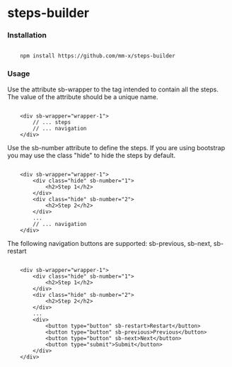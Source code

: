 # steps-builder

<h3>Installation</h3>
<code>
    npm install https://github.com/mm-x/steps-builder
</code>

<h3>Usage</h3>
<p>Use the attribute sb-wrapper to the tag intended to contain all the steps. The value of the attribute should be a
    unique name.</p>
<pre><code>
    &lt;div sb-wrapper=&quot;wrapper-1&quot;&gt;
        // ... steps
        // ... navigation
    &lt;/div&gt;
</code></pre>
<p>Use the sb-number attribute to define the steps. If you are using bootstrap you may use the class "hide" to hide the steps by default.</p>
<pre><code>
    &lt;div sb-wrapper=&quot;wrapper-1&quot;&gt;
        &lt;div class=&quot;hide&quot; sb-number=&quot;1&quot;&gt;
            &lt;h2&gt;Step 1&lt;/h2&gt;
        &lt;/div&gt;
        &lt;div class=&quot;hide&quot; sb-number=&quot;2&quot;&gt;
            &lt;h2&gt;Step 2&lt;/h2&gt;
        &lt;/div&gt;
        ...
        // ... navigation
    &lt;/div&gt;
</code></pre>
<p>The following navigation buttons are supported: sb-previous, sb-next, sb-restart</p>
<pre><code>
    &lt;div sb-wrapper=&quot;wrapper-1&quot;&gt;
        &lt;div class=&quot;hide&quot; sb-number=&quot;1&quot;&gt;
            &lt;h2&gt;Step 1&lt;/h2&gt;
        &lt;/div&gt;
        &lt;div class=&quot;hide&quot; sb-number=&quot;2&quot;&gt;
            &lt;h2&gt;Step 2&lt;/h2&gt;
        &lt;/div&gt;
        ...
        &lt;div&gt;
            &lt;button type=&quot;button&quot; sb-restart&gt;Restart&lt;/button&gt;
            &lt;button type=&quot;button&quot; sb-previous&gt;Previous&lt;/button&gt;
            &lt;button type=&quot;button&quot; sb-next&gt;Next&lt;/button&gt;
            &lt;button type=&quot;submit&quot;&gt;Submit&lt;/button&gt;
        &lt;/div&gt;
    &lt;/div&gt;
</code></pre>